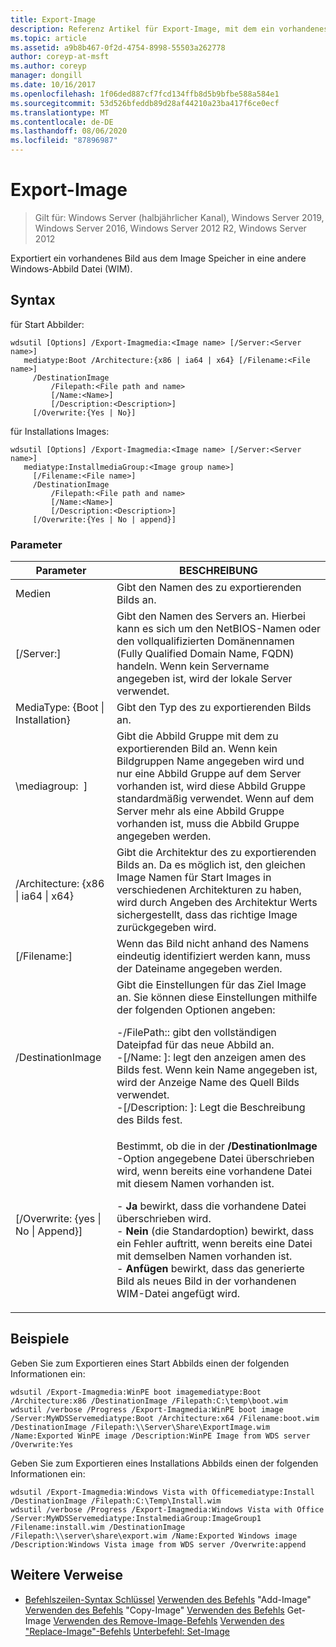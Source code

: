 ```yaml
---
title: Export-Image
description: Referenz Artikel für Export-Image, mit dem ein vorhandenes Image aus dem Image Speicher in eine andere Windows-Abbild Datei (WIM-Datei) exportiert wird.
ms.topic: article
ms.assetid: a9b8b467-0f2d-4754-8998-55503a262778
author: coreyp-at-msft
ms.author: coreyp
manager: dongill
ms.date: 10/16/2017
ms.openlocfilehash: 1f06ded887cf7fcd134ffb8d5b9bfbe588a584e1
ms.sourcegitcommit: 53d526bfeddb89d28af44210a23ba417f6ce0ecf
ms.translationtype: MT
ms.contentlocale: de-DE
ms.lasthandoff: 08/06/2020
ms.locfileid: "87896987"
---
```

# <a name="export-image"></a>Export-Image

> Gilt für: Windows Server (halbjährlicher Kanal), Windows Server 2019, Windows Server 2016, Windows Server 2012 R2, Windows Server 2012

Exportiert ein vorhandenes Bild aus dem Image Speicher in eine andere Windows-Abbild Datei (WIM).

## <a name="syntax"></a>Syntax
für Start Abbilder:
```
wdsutil [Options] /Export-Imagmedia:<Image name> [/Server:<Server name>]
   mediatype:Boot /Architecture:{x86 | ia64 | x64} [/Filename:<File name>]
     /DestinationImage
         /Filepath:<File path and name>
         [/Name:<Name>]
         [/Description:<Description>]
     [/Overwrite:{Yes | No}]
```
für Installations Images:
```
wdsutil [Options] /Export-Imagmedia:<Image name> [/Server:<Server name>]
   mediatype:InstallmediaGroup:<Image group name>]
     [/Filename:<File name>]
     /DestinationImage
         /Filepath:<File path and name>
         [/Name:<Name>]
         [/Description:<Description>]
     [/Overwrite:{Yes | No | append}]
```
### <a name="parameters"></a>Parameter
|Parameter|BESCHREIBUNG|
|-------|--------|
Medien<Image name>|Gibt den Namen des zu exportierenden Bilds an.|
|[/Server:<Server name>]|Gibt den Namen des Servers an. Hierbei kann es sich um den NetBIOS-Namen oder den vollqualifizierten Domänennamen (Fully Qualified Domain Name, FQDN) handeln. Wenn kein Servername angegeben ist, wird der lokale Server verwendet.|
MediaType: {Boot &#124; Installation}|Gibt den Typ des zu exportierenden Bilds an.|
|\mediagroup: <Image group name> ]|Gibt die Abbild Gruppe mit dem zu exportierenden Bild an. Wenn kein Bildgruppen Name angegeben wird und nur eine Abbild Gruppe auf dem Server vorhanden ist, wird diese Abbild Gruppe standardmäßig verwendet. Wenn auf dem Server mehr als eine Abbild Gruppe vorhanden ist, muss die Abbild Gruppe angegeben werden.|
|/Architecture: {x86 &#124; ia64 &#124; x64}|Gibt die Architektur des zu exportierenden Bilds an. Da es möglich ist, den gleichen Image Namen für Start Images in verschiedenen Architekturen zu haben, wird durch Angeben des Architektur Werts sichergestellt, dass das richtige Image zurückgegeben wird.|
|[/Filename:<Filename>]|Wenn das Bild nicht anhand des Namens eindeutig identifiziert werden kann, muss der Dateiname angegeben werden.|
|/DestinationImage|Gibt die Einstellungen für das Ziel Image an. Sie können diese Einstellungen mithilfe der folgenden Optionen angeben:<p>-/FilePath:: <File path and name> gibt den vollständigen Dateipfad für das neue Abbild an.<br />-[/Name: <Name> ]: legt den anzeigen amen des Bilds fest. Wenn kein Name angegeben ist, wird der Anzeige Name des Quell Bilds verwendet.<br />-[/Description: <Description>]: Legt die Beschreibung des Bilds fest.|
|[/Overwrite: {yes &#124; No &#124; Append}]|Bestimmt, ob die in der **/DestinationImage** -Option angegebene Datei überschrieben wird, wenn bereits eine vorhandene Datei mit diesem Namen vorhanden ist.<p>-   **Ja** bewirkt, dass die vorhandene Datei überschrieben wird.<br />-   **Nein** (die Standardoption) bewirkt, dass ein Fehler auftritt, wenn bereits eine Datei mit demselben Namen vorhanden ist.<br />-   **Anfügen** bewirkt, dass das generierte Bild als neues Bild in der vorhandenen WIM-Datei angefügt wird.|
## <a name="examples"></a>Beispiele
Geben Sie zum Exportieren eines Start Abbilds einen der folgenden Informationen ein:
```
wdsutil /Export-Imagmedia:WinPE boot imagemediatype:Boot /Architecture:x86 /DestinationImage /Filepath:C:\temp\boot.wim
wdsutil /verbose /Progress /Export-Imagmedia:WinPE boot image /Server:MyWDSServemediatype:Boot /Architecture:x64 /Filename:boot.wim
/DestinationImage /Filepath:\\Server\Share\ExportImage.wim /Name:Exported WinPE image /Description:WinPE Image from WDS server /Overwrite:Yes
```
Geben Sie zum Exportieren eines Installations Abbilds einen der folgenden Informationen ein:
```
wdsutil /Export-Imagmedia:Windows Vista with Officemediatype:Install /DestinationImage /Filepath:C:\Temp\Install.wim
wdsutil /verbose /Progress /Export-Imagmedia:Windows Vista with Office /Server:MyWDSServemediatype:InstalmediaGroup:ImageGroup1
/Filename:install.wim /DestinationImage /Filepath:\\server\share\export.wim /Name:Exported Windows image /Description:Windows Vista image from WDS server /Overwrite:append
```
## <a name="additional-references"></a>Weitere Verweise
- [Befehlszeilen-Syntax Schlüssel](command-line-syntax-key.md) 
 [Verwenden des Befehls](using-the-add-image-command.md) 
 "Add-Image" [Verwenden des Befehls](using-the-copy-image-command.md) 
 "Copy-Image" [Verwenden des Befehls](using-the-get-image-command.md) 
 Get-Image [Verwenden des Remove-Image-Befehls](using-the-remove-image-command.md) 
 [Verwenden des "Replace-Image"-Befehls](using-the-replace-image-command.md) 
 [Unterbefehl: Set-Image](subcommand-set-image.md)
